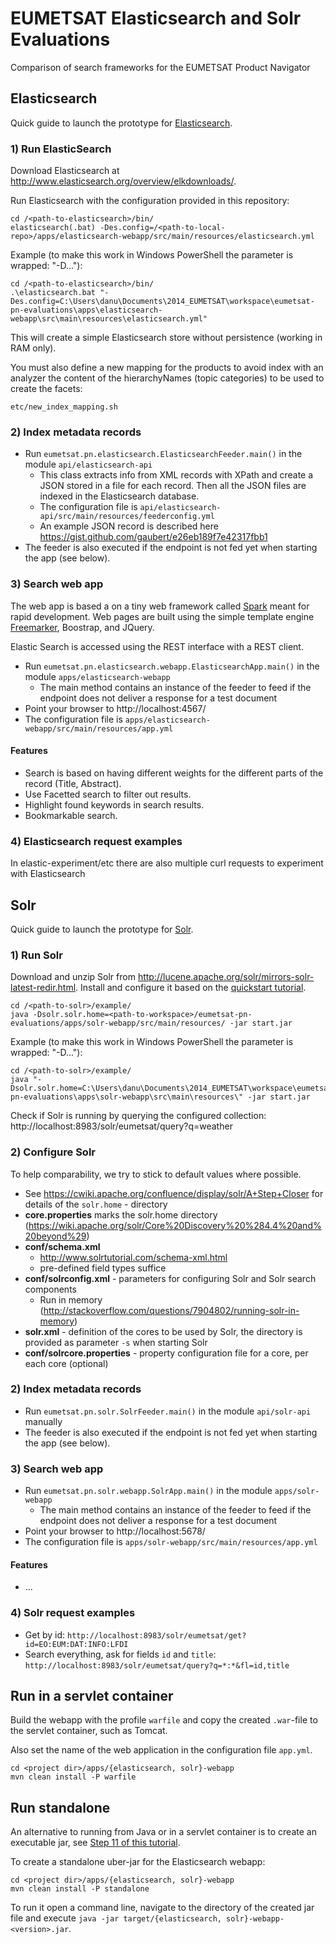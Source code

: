 # EUMETSAT Elasticsearch and Solr Evaluations

Comparison of search frameworks for the EUMETSAT Product Navigator

## Elasticsearch

Quick guide to launch the prototype for [Elasticsearch](http://www.elasticsearch.org/).

### 1) Run ElasticSearch

Download Elasticsearch at http://www.elasticsearch.org/overview/elkdownloads/.

Run Elasticsearch with the configuration provided in this repository:

```
cd /<path-to-elasticsearch>/bin/
elasticsearch(.bat) -Des.config=/<path-to-local-repo>/apps/elasticsearch-webapp/src/main/resources/elasticsearch.yml
```

Example (to make this work in Windows PowerShell the parameter is wrapped: "-D..."):

```
cd /<path-to-elasticsearch>/bin/
.\elasticsearch.bat "-Des.config=C:\Users\danu\Documents\2014_EUMETSAT\workspace\eumetsat-pn-evaluations\apps\elasticsearch-webapp\src\main\resources\elasticsearch.yml"
```

This will create a simple Elasticsearch store without persistence (working in RAM only).

You must also define a new mapping for the products to avoid index with an analyzer the content of the hierarchyNames (topic categories) to be used to create the facets:

```
etc/new_index_mapping.sh
```

### 2) Index metadata records

* Run ``eumetsat.pn.elasticsearch.ElasticsearchFeeder.main()`` in the module ``api/elasticsearch-api``
  * This class extracts info from XML records with XPath and create a JSON stored in a file for each record. Then all the JSON files are indexed in the Elasticsearch database.
  * The configuration file is ``api/elasticsearch-api/src/main/resources/feederconfig.yml``
  * An example JSON record is described here https://gist.github.com/gaubert/e26eb189f7e42317fbb1
* The feeder is also executed if the endpoint is not fed yet when starting the app (see below).

### 3) Search web app

The web app is based a on a tiny web framework called [Spark](http://www.sparkjava.com) meant for rapid development. Web pages are built using the simple template engine [Freemarker](http://freemarker.org), Boostrap, and JQuery.

Elastic Search is accessed using the REST interface with a REST client.

* Run ``eumetsat.pn.elasticsearch.webapp.ElasticsearchApp.main()`` in the module ``apps/elasticsearch-webapp``
  * The main method contains an instance of the feeder to feed if the endpoint does not deliver a response for a test document
* Point your browser to http://localhost:4567/
* The configuration file is ``apps/elasticsearch-webapp/src/main/resources/app.yml``

#### Features

* Search is based on having different weights for the different parts of the record (Title, Abstract).
* Use Facetted search to filter out results.
* Highlight found keywords in search results.
* Bookmarkable search.

### 4) Elasticsearch request examples

In elastic-experiment/etc there are also multiple curl requests to experiment with Elasticsearch


## Solr

Quick guide to launch the prototype for [Solr](http://lucene.apache.org/solr/).

### 1) Run Solr

Download and unzip Solr from http://lucene.apache.org/solr/mirrors-solr-latest-redir.html. Install and configure it based on the [quickstart tutorial](http://lucene.apache.org/solr/quickstart.html).

```
cd /<path-to-solr>/example/
java -Dsolr.solr.home=<path-to-workspace>/eumetsat-pn-evaluations/apps/solr-webapp/src/main/resources/ -jar start.jar
```

Example (to make this work in Windows PowerShell the parameter is wrapped: "-D..."):

```
cd /<path-to-solr>/example/
java "-Dsolr.solr.home=C:\Users\danu\Documents\2014_EUMETSAT\workspace\eumetsat-pn-evaluations\apps\solr-webapp\src\main\resources\" -jar start.jar
```

Check if Solr is running by querying the configured collection: http://localhost:8983/solr/eumetsat/query?q=weather

### 2) Configure Solr

To help comparability, we try to stick to default values where possible.

* See https://cwiki.apache.org/confluence/display/solr/A+Step+Closer for details of the `solr.home` - directory
* **core.properties** marks the solr.home directory (https://wiki.apache.org/solr/Core%20Discovery%20%284.4%20and%20beyond%29)
* **conf/schema.xml**
  * http://www.solrtutorial.com/schema-xml.html
  * pre-defined field types suffice
* **conf/solrconfig.xml** - parameters for configuring Solr and Solr search components
  * Run in memory (http://stackoverflow.com/questions/7904802/running-solr-in-memory)
* **solr.xml** - definition of the cores to be used by Solr, the directory is provided as parameter `-s` when starting Solr
* **conf/solrcore.properties** - property configuration file for a core, per each core (optional)

### 2) Index metadata records

* Run ``eumetsat.pn.solr.SolrFeeder.main()`` in the module ``api/solr-api`` manually
* The feeder is also executed if the endpoint is not fed yet when starting the app (see below).

### 3) Search web app

* Run ``eumetsat.pn.solr.webapp.SolrApp.main()`` in the module ``apps/solr-webapp``
  * The main method contains an instance of the feeder to feed if the endpoint does not deliver a response for a test document
* Point your browser to http://localhost:5678/
* The configuration file is ``apps/solr-webapp/src/main/resources/app.yml``


#### Features

* ...

### 4) Solr request examples

* Get by id: `http://localhost:8983/solr/eumetsat/get?id=EO:EUM:DAT:INFO:LFDI`
* Search everything, ask for fields `id` and `title`: `http://localhost:8983/solr/eumetsat/query?q=*:*&fl=id,title`

## Run in a servlet container

Build the webapp with the profile `warfile` and copy the created `.war`-file to the servlet container, such as Tomcat.

Also set the name of the web application in the configuration file `app.yml`.

```
cd <project dir>/apps/{elasticsearch, solr}-webapp
mvn clean install -P warfile
```

## Run standalone

An alternative to running from Java or in a servlet container is to create an executable jar, see [Step 11 of this tutorial](https://blog.openshift.com/developing-single-page-web-applications-using-java-8-spark-mongodb-and-angularjs/).

To create a standalone uber-jar for the Elasticsearch webapp:

```
cd <project dir>/apps/{elasticsearch, solr}-webapp
mvn clean install -P standalone
```

To run it open a command line, navigate to the directory of the created jar file and execute ``java -jar target/{elasticsearch, solr}-webapp-<version>.jar``.
